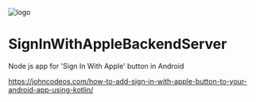 ![logo](https://i.imgur.com/Dv73hCk.png)
# SignInWithAppleBackendServer
Node js app for 'Sign In With Apple' button in Android

https://johncodeos.com/how-to-add-sign-in-with-apple-button-to-your-android-app-using-kotlin/
